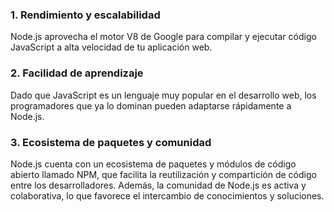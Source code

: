 ### 1. **Rendimiento y escalabilidad**

Node.js aprovecha el motor V8 de Google para compilar y ejecutar código JavaScript a alta velocidad de tu aplicación web.

### 2. **Facilidad de aprendizaje**

Dado que JavaScript es un lenguaje muy popular en el desarrollo web, los programadores que ya lo dominan pueden adaptarse rápidamente a Node.js.

### 3. **Ecosistema de paquetes y comunidad**

Node.js cuenta con un ecosistema de paquetes y módulos de código abierto llamado NPM, que facilita la reutilización y compartición de código entre los desarrolladores. Además, la comunidad de Node.js es activa y colaborativa, lo que favorece el intercambio de conocimientos y soluciones.
